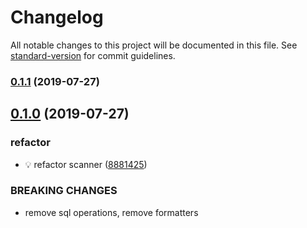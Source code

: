 # Changelog

All notable changes to this project will be documented in this file. See [standard-version](https://github.com/conventional-changelog/standard-version) for commit guidelines.

### [0.1.1](https://github.com/AElfProject/aelf-block-scan/compare/v0.1.0...v0.1.1) (2019-07-27)



## [0.1.0](https://github.com/AElfProject/aelf-block-scan/compare/v0.7.2-alpha.1...v0.1.0) (2019-07-27)


### refactor

* 💡 refactor scanner ([8881425](https://github.com/AElfProject/aelf-block-scan/commit/8881425))


### BREAKING CHANGES

* remove sql operations, remove formatters
